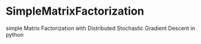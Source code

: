 # SimpleMatrixFactorization
simple Matrix Factorization with Distributed Stochastic Gradient Descent in python
